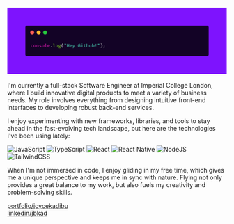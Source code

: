 ![Banner](./banner.png)

I'm currently a full-stack Software Engineer at Imperial College London, where I build innovative digital products to meet a variety of business needs. My role involves everything from designing intuitive front-end interfaces to developing robust back-end services. 

I enjoy experimenting with new frameworks, libraries, and tools to stay ahead in the fast-evolving tech landscape, but here are the technologies I've been using lately:

![JavaScript](https://img.shields.io/badge/javascript-%23323330.svg?style=for-the-badge&logo=javascript&logoColor=%23F7DF1E) 
![TypeScript](https://img.shields.io/badge/typescript-%23007ACC.svg?style=for-the-badge&logo=typescript&logoColor=white)
![React](https://img.shields.io/badge/react-%2320232a.svg?style=for-the-badge&logo=react&logoColor=%2361DAFB) 
![React Native](https://img.shields.io/badge/react_native-%2320232a.svg?style=for-the-badge&logo=react&logoColor=%2361DAFB) 
![NodeJS](https://img.shields.io/badge/node.js-6DA55F?style=for-the-badge&logo=node.js&logoColor=white)
![TailwindCSS](https://img.shields.io/badge/tailwindcss-%2338B2AC.svg?style=for-the-badge&logo=tailwind-css&logoColor=white)

When I'm not immersed in code, I enjoy gliding in my free time, which gives me a unique perspective and  keeps me in sync with nature. Flying not only provides a great balance to my work, but also fuels my creativity and problem-solving skills.

[portfolio/joycekadibu](https://joycekadibu.com) \
[linkedin/jbkad](https://linkedin.com/in/jbkad/)
